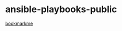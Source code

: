 # ansible-playbooks-public
[bookmarkme](https://github.com/abhilashmishra89/ansible-playbooks-public/blob/master/file)

